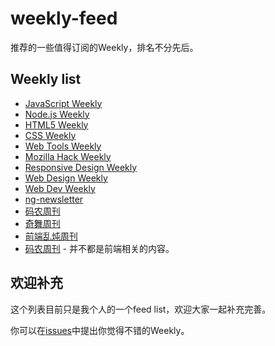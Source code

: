 weekly-feed
===========

推荐的一些值得订阅的Weekly，排名不分先后。

## Weekly list

- [JavaScript Weekly](http://javascriptweekly.com/)
- [Node.js Weekly](http://nodeweekly.com/)
- [HTML5 Weekly](http://html5weekly.com/)
- [CSS Weekly](http://css-weekly.com/)
- [Web Tools Weekly](http://webtoolsweekly.com/)
- [Mozilla Hack Weekly](https://hacks.mozilla.org/category/mozilla-hacks-weekly/)
- [Responsive Design Weekly](http://responsivedesignweekly.com/)
- [Web Design Weekly](http://web-design-weekly.com/)
- [Web Dev Weekly](http://www.webdevweekly.com/)
- [ng-newsletter](http://www.ng-newsletter.com/)
- [码农周刊](http://weekly.manong.io/issues/)
- [奇舞周刊](http://www.75team.com/weekly/)
- [前端乱炖周刊](http://www.html-js.com/static/htmljs-weekly-1.html)
- [码农周刊](http://weekly.manong.io/) - 并不都是前端相关的内容。

## 欢迎补充

这个列表目前只是我个人的一个feed list，欢迎大家一起补充完善。

你可以在[issues](https://github.com/fenbility/weekly-feed/issues)中提出你觉得不错的Weekly。
